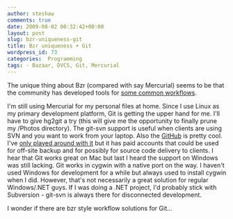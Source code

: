 ```yaml
---
author: steshaw
comments: true
date: 2009-08-02 00:32:42+00:00
layout: post
slug: bzr-uniqueness-git
title: Bzr uniqueness + Git
wordpress_id: 73
categories:  Programming
tags: - Bazaar, DVCS, Git, Mercurial
---
```


The unique thing about Bzr (compared with say Mercurial) seems to be that the community has developed tools for [some common workflows](http://bazaar-vcs.org/Workflows).

I'm still using Mercurial for my personal files at home. Since I use Linux as my primary development platform, Git is getting the upper hand for me. I'll have to give hg2git a try (this will give me the opportunity to finally prune my /Photos directory).  The git-svn support is useful when clients are using SVN and you want to work from your laptop. Also the [GitHub](http://github.com/) is pretty cool. I've [only played around with it](http://github.com/steshaw/) but it has paid accounts that could be used for off-site backup and for possibly for source code delivery to clients. I hear that Git works great on Mac but last I heard the support on Windows was still lacking. Git works in cygwin with a native port on the way. I haven't used Windows for development for a while but always used to install cygwin when I did. However, that's not necessarily a great solution for regular Windows/.NET guys. If I was doing a .NET project, I'd probably stick with Subversion - git-svn is always there for disconnected development.

I wonder if there are bzr style workflow solutions for Git...
